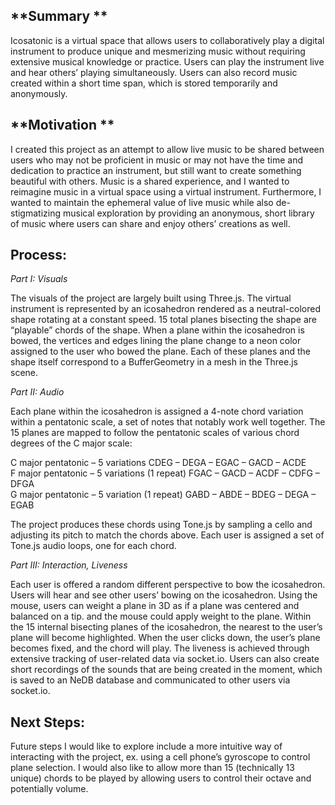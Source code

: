 **Summary ** 
---
Icosatonic is a virtual space that allows users to collaboratively play a digital instrument to produce unique and mesmerizing music without requiring extensive musical knowledge or practice. Users can play the instrument live and hear others’ playing simultaneously. Users can also record music created within a short time span, which is stored temporarily and anonymously.   
   
**Motivation  **
---  
I created this project as an attempt to allow live music to be shared between users who may not be proficient in music or may not have the time and dedication to practice an instrument, but still want to create something beautiful with others. Music is a shared experience, and I wanted to reimagine music in a virtual space using a virtual instrument. Furthermore, I wanted to maintain the ephemeral value of live music while also de-stigmatizing musical exploration by providing an anonymous, short library of music where users can share and enjoy others’ creations as well.
   
**Process:**
---  
_Part I: Visuals_  
   
The visuals of the project are largely built using Three.js. The virtual instrument is represented by an icosahedron rendered as a neutral-colored shape rotating at a constant speed. 15 total planes bisecting the shape are “playable” chords of the shape. When a plane within the icosahedron is bowed, the vertices and edges lining the plane change to a neon color assigned to the user who bowed the plane. Each of these planes and the shape itself correspond to a BufferGeometry in a mesh in the Three.js scene.   
   
_Part II: Audio_   
   
Each plane within the icosahedron is assigned a 4-note chord variation within a pentatonic scale, a set of notes that notably work well together. The 15 planes are mapped to follow the pentatonic scales of various chord degrees of the C major scale:   
   
C major pentatonic – 5 variations CDEG – DEGA – EGAC – GACD – ACDE   
F major pentatonic – 5 variations (1 repeat) FGAC – GACD – ACDF – CDFG – DFGA   
G major pentatonic – 5 variation (1 repeat) GABD – ABDE – BDEG – DEGA – EGAB   
   
The project produces these chords using Tone.js by sampling a cello and adjusting its pitch to match the chords above. Each user is assigned a set of Tone.js audio loops, one for each chord.   
   
_Part III: Interaction, Liveness_   
   
Each user is offered a random different perspective to bow the icosahedron. Users will hear and see other users’ bowing on the icosahedron. Using the mouse, users can weight a plane in 3D as if a plane was centered and balanced on a tip. and the mouse could apply weight to the plane. Within the 15 internal bisecting planes of the icosahedron, the nearest to the user’s plane will become highlighted. When the user clicks down, the user’s plane becomes fixed, and the chord will play. The liveness is achieved through extensive tracking of user-related data via socket.io. Users can also create short recordings of the sounds that are being created in the moment, which is saved to an NeDB database and communicated to other users via socket.io.   
   
**Next Steps:**   
---   
Future steps I would like to explore include a more intuitive way of interacting with the project, ex. using a cell phone’s gyroscope to control plane selection. I would also like to allow more than 15 (technically 13 unique) chords to be played by allowing users to control their octave and potentially volume.
